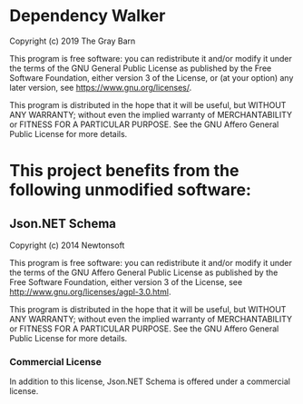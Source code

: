 # Dependency Walker

Copyright (c) 2019 The Gray Barn

This program is free software: you can redistribute it and/or modify
it under the terms of the GNU General Public License as published by
the Free Software Foundation, either version 3 of the License, or
(at your option) any later version, see <https://www.gnu.org/licenses/>.

This program is distributed in the hope that it will be useful, but WITHOUT 
ANY WARRANTY; without even the implied warranty of MERCHANTABILITY or FITNESS 
FOR A PARTICULAR PURPOSE. See the GNU Affero General Public License for more details.


# This project benefits from the following unmodified software:

## Json.NET Schema

Copyright (c) 2014 Newtonsoft

This program is free software: you can redistribute it and/or modify it 
under the terms of the GNU Affero General Public License as published by the 
Free Software Foundation, either version 3 of the License, see 
http://www.gnu.org/licenses/agpl-3.0.html.

This program is distributed in the hope that it will be useful, but WITHOUT 
ANY WARRANTY; without even the implied warranty of MERCHANTABILITY or FITNESS 
FOR A PARTICULAR PURPOSE. See the GNU Affero General Public License for more details.


### Commercial License

In addition to this license, Json.NET Schema is offered under a commercial license.
